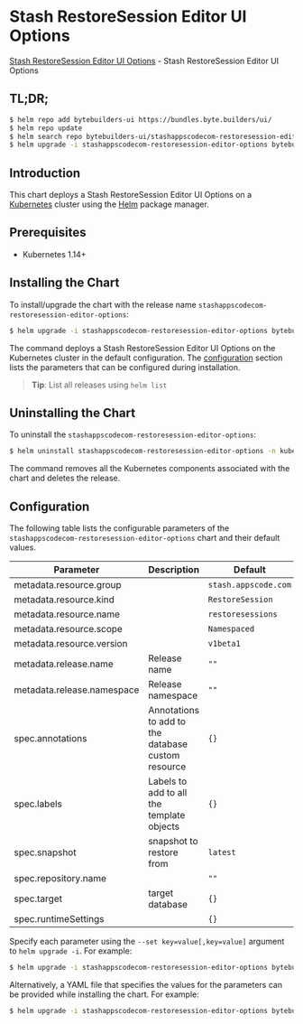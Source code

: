 # Stash RestoreSession Editor UI Options

[Stash RestoreSession Editor UI Options](https://byte.builders) - Stash RestoreSession Editor UI Options

## TL;DR;

```bash
$ helm repo add bytebuilders-ui https://bundles.byte.builders/ui/
$ helm repo update
$ helm search repo bytebuilders-ui/stashappscodecom-restoresession-editor-options --version=v0.9.0
$ helm upgrade -i stashappscodecom-restoresession-editor-options bytebuilders-ui/stashappscodecom-restoresession-editor-options -n kube-system --create-namespace --version=v0.9.0
```

## Introduction

This chart deploys a Stash RestoreSession Editor UI Options on a [Kubernetes](http://kubernetes.io) cluster using the [Helm](https://helm.sh) package manager.

## Prerequisites

- Kubernetes 1.14+

## Installing the Chart

To install/upgrade the chart with the release name `stashappscodecom-restoresession-editor-options`:

```bash
$ helm upgrade -i stashappscodecom-restoresession-editor-options bytebuilders-ui/stashappscodecom-restoresession-editor-options -n kube-system --create-namespace --version=v0.9.0
```

The command deploys a Stash RestoreSession Editor UI Options on the Kubernetes cluster in the default configuration. The [configuration](#configuration) section lists the parameters that can be configured during installation.

> **Tip**: List all releases using `helm list`

## Uninstalling the Chart

To uninstall the `stashappscodecom-restoresession-editor-options`:

```bash
$ helm uninstall stashappscodecom-restoresession-editor-options -n kube-system
```

The command removes all the Kubernetes components associated with the chart and deletes the release.

## Configuration

The following table lists the configurable parameters of the `stashappscodecom-restoresession-editor-options` chart and their default values.

|         Parameter          |                    Description                     |             Default             |
|----------------------------|----------------------------------------------------|---------------------------------|
| metadata.resource.group    |                                                    | <code>stash.appscode.com</code> |
| metadata.resource.kind     |                                                    | <code>RestoreSession</code>     |
| metadata.resource.name     |                                                    | <code>restoresessions</code>    |
| metadata.resource.scope    |                                                    | <code>Namespaced</code>         |
| metadata.resource.version  |                                                    | <code>v1beta1</code>            |
| metadata.release.name      | Release name                                       | <code>""</code>                 |
| metadata.release.namespace | Release namespace                                  | <code>""</code>                 |
| spec.annotations           | Annotations to add to the database custom resource | <code>{}</code>                 |
| spec.labels                | Labels to add to all the template objects          | <code>{}</code>                 |
| spec.snapshot              | snapshot to restore from                           | <code>latest</code>             |
| spec.repository.name       |                                                    | <code>""</code>                 |
| spec.target                | target database                                    | <code>{}</code>                 |
| spec.runtimeSettings       |                                                    | <code>{}</code>                 |


Specify each parameter using the `--set key=value[,key=value]` argument to `helm upgrade -i`. For example:

```bash
$ helm upgrade -i stashappscodecom-restoresession-editor-options bytebuilders-ui/stashappscodecom-restoresession-editor-options -n kube-system --create-namespace --version=v0.9.0 --set metadata.resource.group=stash.appscode.com
```

Alternatively, a YAML file that specifies the values for the parameters can be provided while
installing the chart. For example:

```bash
$ helm upgrade -i stashappscodecom-restoresession-editor-options bytebuilders-ui/stashappscodecom-restoresession-editor-options -n kube-system --create-namespace --version=v0.9.0 --values values.yaml
```
